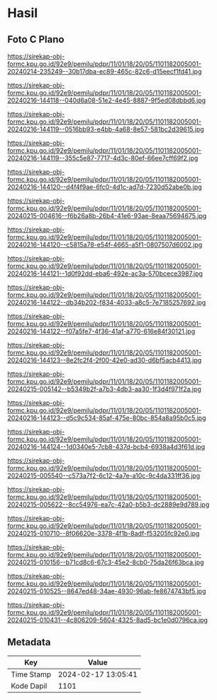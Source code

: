 # Hasil

## Foto C Plano

https://sirekap-obj-formc.kpu.go.id/92e9/pemilu/pdpr/11/01/18/20/05/1101182005001-20240214-235249--30b17dba-ec89-465c-82c6-d15eecf1fd41.jpg

https://sirekap-obj-formc.kpu.go.id/92e9/pemilu/pdpr/11/01/18/20/05/1101182005001-20240216-144118--040d6a08-51e2-4e45-8887-9f5ed08dbbd6.jpg

https://sirekap-obj-formc.kpu.go.id/92e9/pemilu/pdpr/11/01/18/20/05/1101182005001-20240216-144119--0516bb93-e4bb-4a68-8e57-581bc2d39615.jpg

https://sirekap-obj-formc.kpu.go.id/92e9/pemilu/pdpr/11/01/18/20/05/1101182005001-20240216-144119--355c5e87-7717-4d3c-80ef-66ee7cff69f2.jpg

https://sirekap-obj-formc.kpu.go.id/92e9/pemilu/pdpr/11/01/18/20/05/1101182005001-20240216-144120--d4f4f9ae-6fc0-4d1c-ad7d-7230d52abe0b.jpg

https://sirekap-obj-formc.kpu.go.id/92e9/pemilu/pdpr/11/01/18/20/05/1101182005001-20240215-004616--f6b26a8b-26b4-41e6-93ae-8eaa75694675.jpg

https://sirekap-obj-formc.kpu.go.id/92e9/pemilu/pdpr/11/01/18/20/05/1101182005001-20240216-144120--c5815a78-e54f-4665-a5f1-0807507d6002.jpg

https://sirekap-obj-formc.kpu.go.id/92e9/pemilu/pdpr/11/01/18/20/05/1101182005001-20240216-144121--1d0f92dd-eba6-492e-ac3a-570bcece3987.jpg

https://sirekap-obj-formc.kpu.go.id/92e9/pemilu/pdpr/11/01/18/20/05/1101182005001-20240216-144122--db34b202-f834-4033-a8c5-7e7185257692.jpg

https://sirekap-obj-formc.kpu.go.id/92e9/pemilu/pdpr/11/01/18/20/05/1101182005001-20240216-144122--f07a5fe7-4f36-41af-a770-616e84f30121.jpg

https://sirekap-obj-formc.kpu.go.id/92e9/pemilu/pdpr/11/01/18/20/05/1101182005001-20240216-144123--8e2fc2f4-2f00-42e0-ad30-d6bf5acb4413.jpg

https://sirekap-obj-formc.kpu.go.id/92e9/pemilu/pdpr/11/01/18/20/05/1101182005001-20240215-005142--b5349b2f-a7b3-4db3-aa30-1f3d4f971f2a.jpg

https://sirekap-obj-formc.kpu.go.id/92e9/pemilu/pdpr/11/01/18/20/05/1101182005001-20240216-144123--d5c9c534-85af-475e-80bc-854a8a95b0c5.jpg

https://sirekap-obj-formc.kpu.go.id/92e9/pemilu/pdpr/11/01/18/20/05/1101182005001-20240216-144124--1d0340e5-7cb8-437d-bcb4-6938a4d3f61d.jpg

https://sirekap-obj-formc.kpu.go.id/92e9/pemilu/pdpr/11/01/18/20/05/1101182005001-20240215-005540--c573a7f2-6c12-4a7e-a10c-9c4da331ff36.jpg

https://sirekap-obj-formc.kpu.go.id/92e9/pemilu/pdpr/11/01/18/20/05/1101182005001-20240215-005622--8cc54976-ea7c-42a0-b5b3-dc2889e9d789.jpg

https://sirekap-obj-formc.kpu.go.id/92e9/pemilu/pdpr/11/01/18/20/05/1101182005001-20240215-010710--8f06620e-3378-4f1b-8adf-f53205fc92e0.jpg

https://sirekap-obj-formc.kpu.go.id/92e9/pemilu/pdpr/11/01/18/20/05/1101182005001-20240215-010156--b71cd8c6-67c3-45e2-8cb0-75da26f63bca.jpg

https://sirekap-obj-formc.kpu.go.id/92e9/pemilu/pdpr/11/01/18/20/05/1101182005001-20240215-010525--8647ed48-34ae-4930-96ab-fe8674743bf5.jpg

https://sirekap-obj-formc.kpu.go.id/92e9/pemilu/pdpr/11/01/18/20/05/1101182005001-20240215-010431--4c806209-5604-4325-8ad5-bc1e0d0796ca.jpg


## Metadata

| Key        | Value               |
| ---------- | ------------------- |
| Time Stamp | 2024-02-17 13:05:41 |
| Kode Dapil | 1101                |



